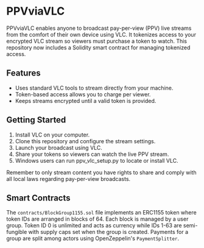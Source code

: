 # PPVviaVLC

PPVviaVLC enables anyone to broadcast pay-per-view (PPV) live streams from the comfort of their own device using VLC. It tokenizes access to your encrypted VLC stream so viewers must purchase a token to watch. This repository now includes a Solidity smart contract for managing tokenized access.

## Features
- Uses standard VLC tools to stream directly from your machine.
- Token-based access allows you to charge per viewer.
- Keeps streams encrypted until a valid token is provided.

## Getting Started
1. Install VLC on your computer.
2. Clone this repository and configure the stream settings.
3. Launch your broadcast using VLC.
4. Share your tokens so viewers can watch the live PPV stream.
5. Windows users can run ppv_vlc_setup.py to locate or install VLC.

Remember to only stream content you have rights to share and comply with all local laws regarding pay-per-view broadcasts.

## Smart Contracts

The `contracts/BlockGroup1155.sol` file implements an ERC1155 token where token IDs are arranged in blocks of 64. Each block is managed by a user group. Token ID 0 is unlimited and acts as currency while IDs 1-63 are semi-fungible with supply caps set when the group is created. Payments for a group are split among actors using OpenZeppelin's `PaymentSplitter`.
